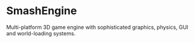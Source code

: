 SmashEngine
===========

Multi-platform 3D game engine with sophisticated graphics, physics, GUI and world-loading systems.
